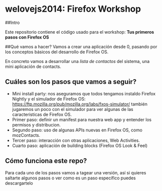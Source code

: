 welovejs2014: Firefox Workshop
==============================

##Intro

Este repositorio contiene el código usado para el workshop: **Tus primeros pasos con Firefox OS**

##Qué vamos a hacer?
Vamos a crear una aplicación desde 0, pasando por los conceptos básicos del desarrollo de Firefox OS.

En concreto vamos a desarrollar una _lista de contactos_ del sistema, una mini aplicación de contacts.

## Cuáles son los pasos que vamos a seguir?
  * Mini install party: nos aseguramos que todos tengamos instaldo Firefox Nightly y el simulador de Firefox OS: https://ftp.mozilla.org/pub/mozilla.org/labs/fxos-simulator/ también jugaremos un poco con el simulador para ver algunas de las caracteristicas de Firefox OS.
  * Primer paso: definir un manifest para nuestra web app y entender los permisos y distribucion.
  * Segundo paso: uso de algunas APIs nuevas en Firefox OS, como mozContacts.
  * Tercer paso: interacción con otras aplicaciones, Web Activities.
  * Cuarto paso: aplicación de building blocks (Firefox OS Look & Feel)

## Cómo funciona este repo?
Para cada uno de los pasos vamos a tagear una versión, así si quieres saltarte algunos pasos o ver como es un paso específico puedes descargartelo